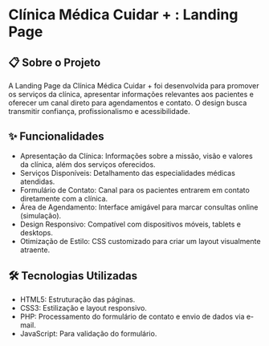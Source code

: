 # Clínica Médica Cuidar + : Landing Page
## 📋 Sobre o Projeto
A Landing Page da Clínica Médica Cuidar + foi desenvolvida para promover os serviços da clínica, apresentar informações relevantes aos pacientes e oferecer um canal direto para agendamentos e contato. O design busca transmitir confiança, profissionalismo e acessibilidade.

## ✨ Funcionalidades
* Apresentação da Clínica: Informações sobre a missão, visão e valores da clínica, além dos serviços oferecidos.
* Serviços Disponíveis: Detalhamento das especialidades médicas atendidas.
* Formulário de Contato: Canal para os pacientes entrarem em contato diretamente com a clínica.
* Área de Agendamento: Interface amigável para marcar consultas online (simulação).
* Design Responsivo: Compatível com dispositivos móveis, tablets e desktops.
* Otimização de Estilo: CSS customizado para criar um layout visualmente atraente.
  
## 🛠️ Tecnologias Utilizadas
* HTML5: Estruturação das páginas.
* CSS3: Estilização e layout responsivo.
* PHP: Processamento do formulário de contato e envio de dados via e-mail.
* JavaScript: Para validação do formulário.
